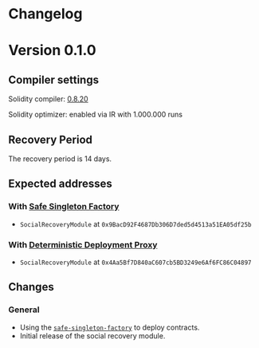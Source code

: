 # Changelog

# Version 0.1.0

## Compiler settings

Solidity compiler: [0.8.20](https://github.com/ethereum/solidity/releases/tag/v0.8.20)

Solidity optimizer: enabled via IR with 1.000.000 runs

## Recovery Period

The recovery period is 14 days.

## Expected addresses

### With [Safe Singleton Factory](https://github.com/safe-global/safe-singleton-factory)

- `SocialRecoveryModule` at `0x9BacD92F4687Db306D7ded5d4513a51EA05df25b`

### With [Deterministic Deployment Proxy](https://github.com/Arachnid/deterministic-deployment-proxy)

- `SocialRecoveryModule` at `0x4Aa5Bf7D840aC607cb5BD3249e6Af6FC86C04897`

## Changes

### General

- Using the [`safe-singleton-factory`](https://github.com/safe-global/safe-singleton-factory) to deploy contracts.
- Initial release of the social recovery module.
